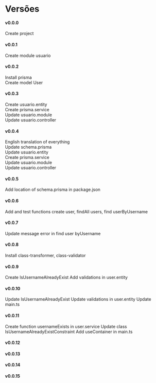 # Versões

#### v0.0.0
Create project</br>

#### v0.0.1
Create module usuario</br>

#### v0.0.2
Install prisma</br>
Create model User</br>

#### v0.0.3
Create usuario.entity</br>
Create prisma.service</br>
Update usuario.module</br>
Update usuario.controller</br>

#### v0.0.4
English translation of everything</br>
Update schema.prisma</br>
Update usuario.entity</br>
Create prisma.service</br>
Update usuario.module</br>
Update usuario.controller</br>

#### v0.0.5
Add location of schema.prisma in package.json

#### v0.0.6
Add and test functions create user, findAll users, find userByUsername

#### v0.0.7
Update message error in find user byUsername

#### v0.0.8
Install class-transformer, class-validator

#### v0.0.9
Create IsUsernameAlreadyExist
Add validations in user.entity

#### v0.0.10
Update IsUsernameAlreadyExist
Update validations in user.entity
Update main.ts

#### v0.0.11
Create function usernameExists in user.service
Update class IsUsernameAlreadyExistConstraint
Add useContainer in main.ts

#### v0.0.12


#### v0.0.13


#### v0.0.14


#### v0.0.15

